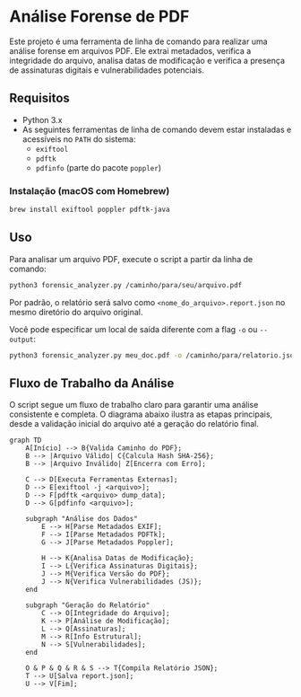 # Análise Forense de PDF

Este projeto é uma ferramenta de linha de comando para realizar uma análise forense em arquivos PDF. Ele extrai metadados, verifica a integridade do arquivo, analisa datas de modificação e verifica a presença de assinaturas digitais e vulnerabilidades potenciais.

## Requisitos

- Python 3.x
- As seguintes ferramentas de linha de comando devem estar instaladas e acessíveis no `PATH` do sistema:
  - `exiftool`
  - `pdftk`
  - `pdfinfo` (parte do pacote `poppler`)

### Instalação (macOS com Homebrew)

```bash
brew install exiftool poppler pdftk-java
```

## Uso

Para analisar um arquivo PDF, execute o script a partir da linha de comando:

```bash
python3 forensic_analyzer.py /caminho/para/seu/arquivo.pdf
```

Por padrão, o relatório será salvo como `<nome_do_arquivo>.report.json` no mesmo diretório do arquivo original.

Você pode especificar um local de saída diferente com a flag `-o` ou `--output`:

```bash
python3 forensic_analyzer.py meu_doc.pdf -o /caminho/para/relatorio.json
```

## Fluxo de Trabalho da Análise

O script segue um fluxo de trabalho claro para garantir uma análise consistente e completa. O diagrama abaixo ilustra as etapas principais, desde a validação inicial do arquivo até a geração do relatório final.

```mermaid
graph TD
    A[Início] --> B{Valida Caminho do PDF};
    B --> |Arquivo Válido| C{Calcula Hash SHA-256};
    B --> |Arquivo Inválido| Z[Encerra com Erro];
    
    C --> D[Executa Ferramentas Externas];
    D --> E[exiftool -j <arquivo>];
    D --> F[pdftk <arquivo> dump_data];
    D --> G[pdfinfo <arquivo>];
    
    subgraph "Análise dos Dados"
        E --> H[Parse Metadados EXIF];
        F --> I[Parse Metadados PDFTk];
        G --> J[Parse Metadados Poppler];
        
        H --> K{Analisa Datas de Modificação};
        I --> L{Verifica Assinaturas Digitais};
        J --> M{Verifica Versão do PDF};
        J --> N{Verifica Vulnerabilidades (JS)};
    end
    
    subgraph "Geração do Relatório"
        C --> O[Integridade do Arquivo];
        K --> P[Análise de Modificação];
        L --> Q[Assinaturas];
        M --> R[Info Estrutural];
        N --> S[Vulnerabilidades];
    end

    O & P & Q & R & S --> T{Compila Relatório JSON};
    T --> U[Salva report.json];
    U --> V[Fim];
```
